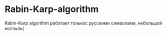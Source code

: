 # Rabin-Karp-algorithm
Rabin-Karp algorithm
работает толькос  русскими символами, небольшой костыль(
